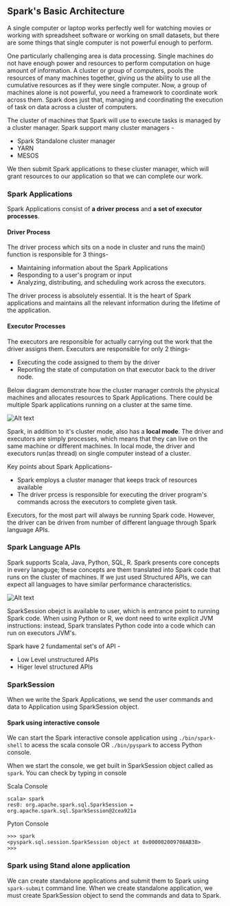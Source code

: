 ## Spark's Basic Architecture
A single computer or laptop works perfectly well for watching movies or working with spreadsheet software or working on small datasets, but there are some things that single computer is not powerful enough to perform. 

One particularly challenging area is data processing. Single machines do not have enough power and resources to perform computation on huge amount of information. A cluster or group of computers, pools the resources of many machines together, giving us the ability to use all the cumulative resources as if they were single computer. Now, a group of machines alone is not powerful, you need a framework to coordinate work across them. Spark does just that, managing and coordinating the execution of task on data across a cluster of computers.

The cluster of machines that Spark will use to execute tasks is managed by a cluster manager. Spark support many cluster managers -

- Spark Standalone cluster manager  
- YARN  
- MESOS  

We then submit Spark applications to these cluster manager, which will grant resources to our application so that we can complete our work.

### Spark Applications  
Spark Applications consist of **a driver process** and **a set of executor processes**. 

#### Driver Process  
The driver process which sits on a node in cluster and runs the main() function is responsible for 3 things-

- Maintaining information about the Spark Applications  
- Responding to a user's program or input  
- Analyzing, distributing, and scheduling work across the executors.

The driver process is absolutely essential. It is the heart of Spark applications and maintains all the relevant information during the lifetime of the application.

#### Executor Processes
The executors are responsible for actually carrying out the work that the driver assigns them. Executors are responsible for only 2 things- 

- Executing the code assigned to them by the driver  
- Reporting the state of computation on that executor back to the driver node.  

Below diagram demonstrate how the cluster manager controls the physical machines and allocates resources to Spark Applications. There could be multiple Spark applications running on a cluster at the same time.

![Alt text](https://github.com/vaibhavpatilai/Diagrams/blob/master/Spark_Basic_Architecture.PNG?raw=true "Spark Basic Architecture")

Spark, in addition to it's cluster mode, also has a **local mode**. The driver and executors are simply processes, which means that they can live on the same machine or different machines. In local mode, the driver and executors run(as thread) on single computer instead of a cluster.

Key points about Spark Applications-  

- Spark employs a cluster manager that keeps track of resources available  
- The driver prcess is responsible for executing the driver program's commands across the executors to complete given task.

Executors, for the most part will always be running Spark code. However, the driver can be driven from number of different language through Spark language APIs.

### Spark Language APIs
Spark supports Scala, Java, Python, SQL, R. Spark presents core concepts in every lanaguge; these concepts are them translated into Spark code that runs on the cluster of machines. If we just used Structured APIs, we can expect all languages to have similar performance characteristics.

![Alt text](https://github.com/vaibhavpatilai/Diagrams/blob/master/SparkSessionAndSparkLanguageRel.PNG?raw=true "Relationship Between Spark Session and Spark Language")

SparkSession obejct is available to user, which is entrance point to running Spark code. When using Python or R, we dont need to write explicit JVM instructions: instead, Spark translates Python code into a code which can run on executors JVM's.

Spark have 2 fundamental set's of API -

- Low Level unstructured APIs
- Higer level structured APIs

### SparkSession
When we write the Spark Applications, we send the user commands and data to Application using SparkSession object.

#### Spark using interactive console
We can start the Spark interactive console application using  `./bin/spark-shell` to acess the scala console OR `./bin/pyspark` to access Python console.

When we start the console, we get built in SparkSession object called as `spark`. You can check by typing in console

Scala Console
```
scala> spark
res0: org.apache.spark.sql.SparkSession = org.apache.spark.sql.SparkSession@2cea921a
```

Pyton Console
```
>>> spark
<pyspark.sql.session.SparkSession object at 0x000002009708AB38>
>>>
```

### Spark using Stand alone application
We can create standalone applications and submit them to Spark using `spark-submit` command line. When we create standalone application, we must create SparkSession object to send the commands and data to Spark.

